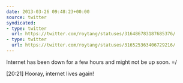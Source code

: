 ```yaml
---
date: 2013-03-26 09:48:23+00:00
source: twitter
syndicated:
- type: twitter
  url: https://twitter.com/roytang/statuses/316486783187685376/
- type: twitter
  url: https://twitter.com/roytang/statuses/316525363406729216/
---
```


Internet has been down for a few hours and might not be up soon. =/

<time>[20:21]</time> Hooray, internet lives again!
